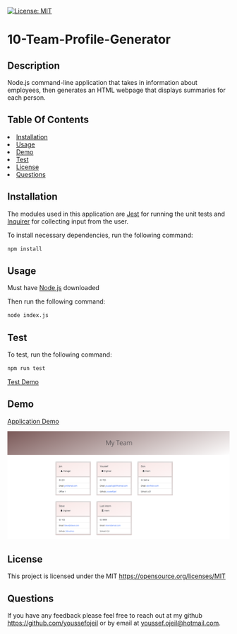 [![License: MIT](https://img.shields.io/badge/License-MIT-yellow.svg)](https://opensource.org/licenses/MIT)
# 10-Team-Profile-Generator
## Description
Node.js command-line application that takes in information about employees, then generates an HTML webpage that displays summaries for each person. 

## Table Of Contents
<li><a href="#installation">Installation</a></li>
<li><a href="#usage">Usage</a></li>
<li><a href="#demo">Demo</a></li>
<li><a href="#test">Test</a></li>
<li><a href="#license">License</a></li>
<li><a href="#questions">Questions</a></li>

## Installation
The modules used in this application are [Jest](https://www.npmjs.com/package/jest) for running the unit tests and [Inquirer](https://www.npmjs.com/package/inquirer/v/8.2.4) for collecting input from the user.

To install necessary dependencies, run the following command:
```sh
npm install
```

## Usage
Must have [Node.js](https://nodejs.org/en/) downloaded

Then run the following command: 
```sh 
node index.js
```

## Test
To test, run the following command:
```sh
npm run test
```

[Test Demo](https://drive.google.com/file/d/1lnIAHQ5RH6lZEARhoyZw-kGkjmE6-zVJ/view)

## Demo
[Application Demo](https://drive.google.com/file/d/106hDfU712bSyMqVc7IkyfXfyNnsWO9OU/view?usp=sharing)

<img src="./Assets/My-Team.png" />

## License
This project is licensed under the MIT https://opensource.org/licenses/MIT


## Questions
If you have any feedback please feel free to reach out at my github https://github.com/youssefojeil or by email at youssef.ojeil@hotmail.com.
